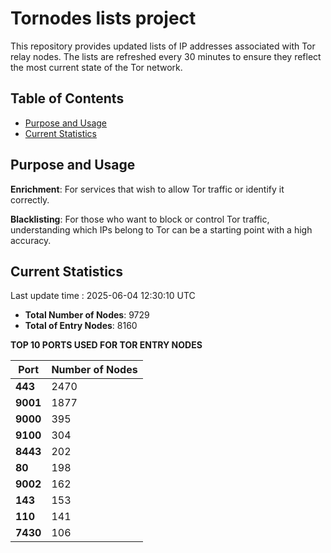 # Tornodes lists project

This repository provides updated lists of IP addresses associated with Tor relay nodes. The lists are refreshed every 30 minutes to ensure they reflect the most current state of the Tor network.

## Table of Contents

- [Purpose and Usage](#purpose-and-usage)
- [Current Statistics](#current-statistics)


## Purpose and Usage

**Enrichment**: For services that wish to allow Tor traffic or identify it correctly.

**Blacklisting**: For those who want to block or control Tor traffic, understanding which IPs belong to Tor can be a starting point with a high accuracy.

## Current Statistics

Last update time : 2025-06-04 12:30:10 UTC

- **Total Number of Nodes**: 9729
- **Total of Entry Nodes**: 8160

**TOP 10 PORTS USED FOR TOR ENTRY NODES**

| **Port** | **Number of Nodes** |
|------|-----------------|
| **443**   | 2470  |
| **9001**   | 1877  |
| **9000**   | 395  |
| **9100**   | 304  |
| **8443**   | 202  |
| **80**   | 198  |
| **9002**   | 162  |
| **143**   | 153  |
| **110**   | 141  |
| **7430**   | 106  |

